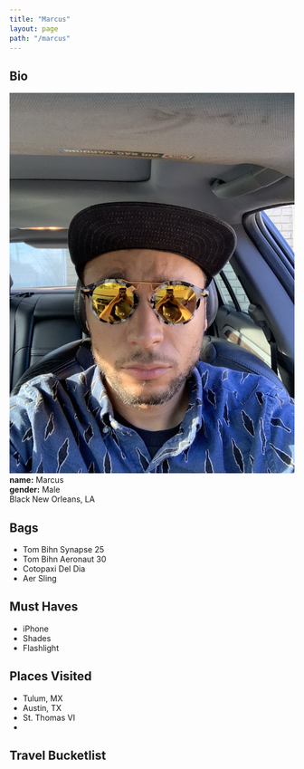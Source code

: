 ```yaml
---
title: "Marcus"
layout: page
path: "/marcus"
---
```



## Bio
![Photo of me](./photo.jpg)
**name:** Marcus </br>
**gender:** Male </br>
Black
New Orleans, LA

## Bags
- Tom Bihn Synapse 25
- Tom Bihn Aeronaut 30
- Cotopaxi Del Dia
- Aer Sling

## Must Haves
- iPhone
- Shades
- Flashlight

## Places Visited
- Tulum, MX
- Austin, TX
- St. Thomas VI
-
## Travel Bucketlist
